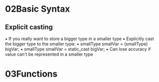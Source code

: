 # 02Basic Syntax

## Explicit casting

▪ If you really want to store a bigger type in a smaller type
▪ Explicitly cast the bigger type to the smaller type:
▪ smallType smallVar = (smallType) bigVar;
▪ smallType smallVar = static_cast<smallType> bigVar;
▪ Can lose accuracy if value can't be represented in a smaller type

# 03Functions

